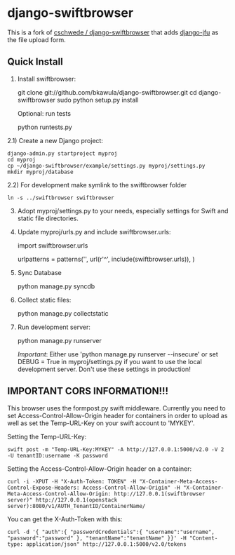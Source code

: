 django-swiftbrowser
===================

This is a fork of [cschwede / django-swiftbrowser](https://github.com/cschwede/django-swiftbrowser) that adds [django-jfu](https://github.com/Alem/django-jfu) as the file upload form. 

Quick Install
-------------

1) Install swiftbrowser:

    git clone git://github.com/bkawula/django-swiftbrowser.git
    cd django-swiftbrowser
    sudo python setup.py install

   Optional: run tests

    python runtests.py

2.1) Create a new Django project:

    django-admin.py startproject myproj
    cd myproj
    cp ~/django-swiftbrowser/example/settings.py myproj/settings.py
	mkdir myproj/database

2.2) For development make symlink to the swiftbrowser folder

	ln -s ../swiftbrowser swiftbrowser

3) Adopt myproj/settings.py to your needs, especially settings for Swift and static file directories.

4) Update myproj/urls.py and include swiftbrowser.urls:

    import swiftbrowser.urls

    urlpatterns = patterns('',
        url(r'^', include(swiftbrowser.urls)),
    )

5) Sync Database

	python manage.py syncdb

6) Collect static files:

    python manage.py collectstatic

7) Run development server:
   
    python manage.py runserver

   *Important*: Either use 'python manage.py runserver --insecure' or set DEBUG = True in myproj/settings.py if you want to use the
   local development server. Don't use these settings in production!
   
IMPORTANT CORS INFORMATION!!!
-----------------------------

This browser uses the formpost.py swift middleware. Currently you need to set Access-Control-Allow-Origin header for containers in order to upload as well as set the Temp-URL-Key on your swift account to 'MYKEY'. 

Setting the Temp-URL-Key:

	swift post -m "Temp-URL-Key:MYKEY" -A http://127.0.0.1:5000/v2.0 -V 2 -U tenantID:username -K password

Setting the Access-Control-Allow-Origin header on a container:

	curl -i -XPUT -H "X-Auth-Token: TOKEN" -H "X-Container-Meta-Access-Control-Expose-Headers: Access-Control-Allow-Origin" -H "X-Container-Meta-Access-Control-Allow-Origin: http://127.0.0.1(swiftbrowser server)" http://127.0.0.1(openstack server):8080/v1/AUTH_TenantID/ContainerName/

You can get the X-Auth-Token with this:

	curl -d '{ "auth":{ "passwordCredentials":{ "username":"username", "password":"password" }, "tenantName":"tenantName" }}' -H "Content-type: application/json" http://127.0.0.1:5000/v2.0/tokens
